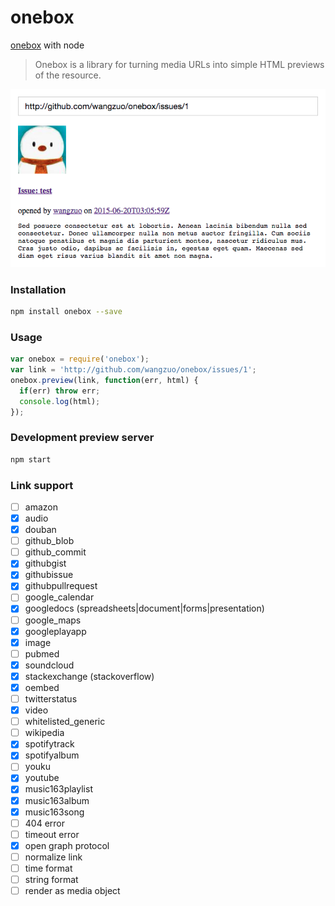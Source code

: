 # onebox
[onebox](https://github.com/discourse/onebox) with node

> Onebox is a library for turning media URLs into simple HTML previews of the resource.

![preview](preview.png)

### Installation
``` sh
npm install onebox --save
```
### Usage
``` javascript
var onebox = require('onebox');
var link = 'http://github.com/wangzuo/onebox/issues/1';
onebox.preview(link, function(err, html) {
  if(err) throw err;
  console.log(html);
});
```
### Development preview server
``` sh
npm start
```
### Link support
- [ ] amazon
- [x] audio
- [x] douban
- [ ] github_blob
- [ ] github_commit
- [x] githubgist
- [x] githubissue
- [x] githubpullrequest
- [ ] google_calendar
- [x] googledocs (spreadsheets|document|forms|presentation)
- [ ] google_maps
- [x] googleplayapp
- [x] image
- [ ] pubmed
- [x] soundcloud
- [x] stackexchange (stackoverflow)
- [x] oembed
- [ ] twitterstatus
- [x] video
- [ ] whitelisted_generic
- [ ] wikipedia
- [x] spotifytrack
- [x] spotifyalbum
- [ ] youku
- [x] youtube
- [x] music163playlist
- [x] music163album
- [x] music163song
- [ ] 404 error
- [ ] timeout error
- [x] open graph protocol
- [ ] normalize link
- [ ] time format
- [ ] string format
- [ ] render as media object
